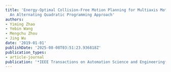 ```yaml
---
title: 'Energy-Optimal Collision-Free Motion Planning for Multiaxis Motion Systems:
  An Alternating Quadratic Programming Approach'
authors:
- Yiming Zhao
- Yebin Wang
- Mengchu Zhou
- Jing Wu
date: '2019-01-01'
publishDate: '2025-08-08T03:51:23.936818Z'
publication_types:
- article-journal
publication: '*IEEE Transactions on Automation Science and Engineering*'
---
```

